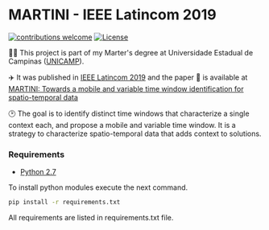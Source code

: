 # MARTINI - IEEE Latincom 2019

[![contributions welcome](https://img.shields.io/badge/contributions-welcome-brightgreen.svg?style=flat)](https://github.com/lucaslzl/martini/issues)
[![License](https://img.shields.io/badge/License-Apache%202.0-blue.svg)](https://opensource.org/licenses/Apache-2.0)

:man_student: This project is part of my Marter's degree at Universidade Estadual de Campinas ([UNICAMP](https://ic.unicamp.br/)). 

:airplane: It was published in [IEEE Latincom 2019](https://latincom2019.ieee-latincom.org/) and the paper :notebook: is available at [MARTINI: Towards a mobile and variable time window identification for spatio-temporal data](https://ieeexplore.ieee.org/document/8937868)

:clock2: The goal is to identify distinct time windows that characterize a single context each, and propose a mobile and variable time window. It is a strategy to characterize spatio-temporal data that adds context to solutions.

### Requirements

- [Python 2.7](https://www.python.org/downloads/)

To install python modules execute the next command.

```bash
pip install -r requirements.txt
```

All requirements are listed in requirements.txt file.